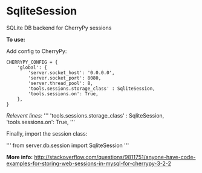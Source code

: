 # SqliteSession
SQLite DB backend for CherryPy sessions

**To use:**

Add config to CherryPy:
```
CHERRYPY_CONFIG = {
    'global': {
        'server.socket_host': '0.0.0.0',
        'server.socket_port': 8080,
        'server.thread_pool': 8,
        'tools.sessions.storage_class' : SqliteSession,
        'tools.sessions.on': True,
    },
}
```

*Relevent lines:*
'''
'tools.sessions.storage_class' : SqliteSession,
'tools.sessions.on': True,
'''


Finally, import the session class:

'''
from server.db.session import SqliteSession
'''


**More info:** http://stackoverflow.com/questions/9811751/anyone-have-code-examples-for-storing-web-sessions-in-mysql-for-cherrypy-3-2-2
